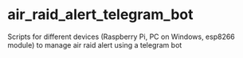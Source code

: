 # air_raid_alert_telegram_bot
Scripts for different devices (Raspberry Pi, PC on Windows, esp8266 module) to manage air raid alert using a telegram bot
